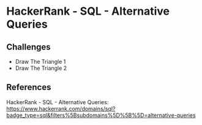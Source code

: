 # HackerRank - SQL - Alternative Queries

## Challenges
- Draw The Triangle 1
- Draw The Triangle 2


## References
HackerRank - SQL - Alternative Queries: 
https://www.hackerrank.com/domains/sql?badge_type=sql&filters%5Bsubdomains%5D%5B%5D=alternative-queries